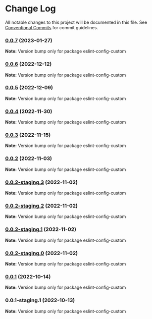 # Change Log

All notable changes to this project will be documented in this file.
See [Conventional Commits](https://conventionalcommits.org) for commit guidelines.

### [0.0.7](https://github.com/clerkinc/clerk_docker/compare/eslint-config-custom@0.0.7-staging.0...eslint-config-custom@0.0.7) (2023-01-27)

**Note:** Version bump only for package eslint-config-custom

### [0.0.6](https://github.com/clerkinc/clerk_docker/compare/eslint-config-custom@0.0.5...eslint-config-custom@0.0.6) (2022-12-12)

**Note:** Version bump only for package eslint-config-custom

### [0.0.5](https://github.com/clerkinc/clerk_docker/compare/eslint-config-custom@0.0.5-staging.0...eslint-config-custom@0.0.5) (2022-12-09)

**Note:** Version bump only for package eslint-config-custom

### [0.0.4](https://github.com/clerkinc/clerk_docker/compare/eslint-config-custom@0.0.4-staging.0...eslint-config-custom@0.0.4) (2022-11-30)

**Note:** Version bump only for package eslint-config-custom

### [0.0.3](https://github.com/clerkinc/clerk_docker/compare/eslint-config-custom@0.0.3-staging.1...eslint-config-custom@0.0.3) (2022-11-15)

**Note:** Version bump only for package eslint-config-custom

### [0.0.2](https://github.com/clerkinc/clerk_docker/compare/eslint-config-custom@0.0.2-staging.3...eslint-config-custom@0.0.2) (2022-11-03)

**Note:** Version bump only for package eslint-config-custom

### [0.0.2-staging.3](https://github.com/clerkinc/clerk_docker/compare/eslint-config-custom@0.0.2-staging.2...eslint-config-custom@0.0.2-staging.3) (2022-11-02)

**Note:** Version bump only for package eslint-config-custom

### [0.0.2-staging.2](https://github.com/clerkinc/clerk_docker/compare/eslint-config-custom@0.0.2-staging.1...eslint-config-custom@0.0.2-staging.2) (2022-11-02)

**Note:** Version bump only for package eslint-config-custom

### [0.0.2-staging.1](https://github.com/clerkinc/clerk_docker/compare/eslint-config-custom@0.0.2-staging.0...eslint-config-custom@0.0.2-staging.1) (2022-11-02)

**Note:** Version bump only for package eslint-config-custom

### [0.0.2-staging.0](https://github.com/clerkinc/clerk_docker/compare/eslint-config-custom@0.0.1...eslint-config-custom@0.0.2-staging.0) (2022-11-02)

**Note:** Version bump only for package eslint-config-custom

### [0.0.1](https://github.com/clerkinc/clerk_docker/compare/eslint-config-custom@0.0.1-staging.1...eslint-config-custom@0.0.1) (2022-10-14)

**Note:** Version bump only for package eslint-config-custom

### 0.0.1-staging.1 (2022-10-13)

**Note:** Version bump only for package eslint-config-custom
